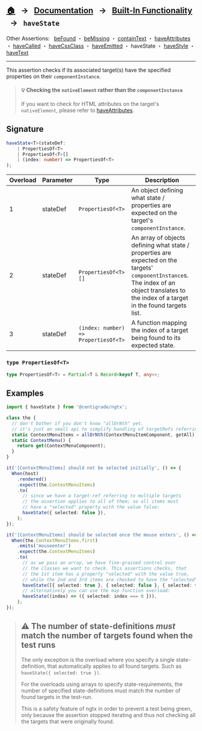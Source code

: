 ## [🏠][home] &nbsp; → &nbsp; **[Documentation][docs]** &nbsp; → &nbsp; [Built-In Functionality][index] &nbsp; → &nbsp; `haveState`

[home]: ../../README.md
[docs]: ../overview.md
[index]: ../built-in.md
[befound]: ./be-found.md
[bemissing]: ./be-missing.md
[containtext]: ./contain-text.md
[haveattributes]: ./have-attributes.md
[havecalled]: ./have-called.md
[havecssclass]: ./have-css-class.md
[haveemitted]: ./have-emitted.md
[havestate]: ./have-state.md
[havestyle]: ./have-style.md
[havetext]: ./have-text.md

Other Assertions: &nbsp; [beFound] ・ [beMissing] ・ [containText] ・ [haveAttributes] ・ [haveCalled] ・ [haveCssClass] ・ [haveEmitted] ・ haveState ・ [haveStyle] ・ [haveText]

---

This assertion checks if its associated target(s) have the specified properties on their `componentInstance`.

> #### 💡 Checking the `nativeElement` rather than the `componentInstance`
>
> If you want to check for HTML attributes on the target's `nativeElement`, please refer to [haveAttributes].

## Signature

```ts
haveState<T>(stateDef:
    | PropertiesOf<T>
    | PropertiesOf<T>[]
    | (index: number) => PropertiesOf<T>
);
```

| Overload | Parameter | Type                                 | Description                                                                                                                                                                                   |
| -------- | --------- | ------------------------------------ | --------------------------------------------------------------------------------------------------------------------------------------------------------------------------------------------- |
| 1        | stateDef  | `PropertiesOf<T>`                    | An object defining what state / properties are expected on the target's `componentInstance`.                                                                                                  |
| 2        | stateDef  | `PropertiesOf<T>[]`                  | An array of objects defining what state / properties are expected on the targets' `componentInstance`s. The index of an object translates to the index of a target in the found targets list. |
| 3        | stateDef  | `(index: number) => PropertiesOf<T>` | A function mapping the index of a target being found to its expected state.                                                                                                                   |

### `type PropertiesOf<T>`

```ts
type PropertiesOf<T> = Partial<T & Record<keyof T, any>>;
```

## Examples

```ts
import { haveState } from '@centigrade/ngtx';

class the {
  // don't bother if you don't know "allOrNth" yet.
  // it's just an small api to simplify handling of targetRefs referring to multiple targets.
  static ContextMenuItems = allOrNth(ContextMenuItemComponent, getAll);
  static ContextMenu() {
    return get(ContextMenuComponent);
  }
}

it('[ContextMenuItems] should not be selected initially', () => {
  When(host)
    .rendered()
    .expect(the.ContextMenuItems)
    .to(
      // since we have a target-ref referring to multiple targets
      // the assertion applies to all of them; so all items must
      // have a "selected" property with the value false:
      haveState({ selected: false }),
    );
});

it('[ContextMenuItems] should be selected once the mouse enters', () => {
  When(the.ContextMenuItems.first)
    .emits('mouseenter')
    .expect(the.ContextMenuItems)
    .to(
      // as we pass an array, we have fine-grained control over
      // the classes we want to check. This assertions checks, that
      // the 1st item has a property "selected" with the value true,
      // while the 2nd and 3rd items are checked to have the "selected" property with value false:
      haveState([{ selected: true }, { selected: false }, { selected: false }]),
      // alternatively you can use the map function overload:
      haveState((index) => ({ selected: index === 0 })),
    );
});
```

> ## ⚠️ The number of state-definitions _must_ match the number of targets found when the test runs
>
> The only exception is the overload where you specify a single state-definition, that automatically applies to all found targets. Such as `haveState({ selected: true })`.
>
> For the overloads using arrays to specify state-requirements, the number of specified state-definitions must match the number of found targets in the test-run.
>
> This is a safety feature of ngtx in order to prevent a test being green, only because the assertion stopped iterating
> and thus not checking all the targets that were originally found.
